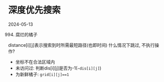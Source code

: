 

# 深度优先搜索

2024-05-13 

994. 腐烂的橘子

distance[i][j]表示搜索到时所需最短路径(也即时间)
什么情况下跳过, 不执行操作?
- 坐标不在合法区域内
- 未访问过: 判断dis[i][j]是否为-1(`~dis[i][j]`)
- 为新鲜橘子: `grid[i][j]==1`

```C++

```